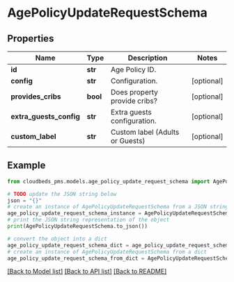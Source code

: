 # AgePolicyUpdateRequestSchema


## Properties

Name | Type | Description | Notes
------------ | ------------- | ------------- | -------------
**id** | **str** | Age Policy ID. | 
**config** | **str** | Configuration. | [optional] 
**provides_cribs** | **bool** | Does property provide cribs? | [optional] 
**extra_guests_config** | **str** | Extra guests configuration. | [optional] 
**custom_label** | **str** | Custom label (Adults or Guests) | [optional] 

## Example

```python
from cloudbeds_pms.models.age_policy_update_request_schema import AgePolicyUpdateRequestSchema

# TODO update the JSON string below
json = "{}"
# create an instance of AgePolicyUpdateRequestSchema from a JSON string
age_policy_update_request_schema_instance = AgePolicyUpdateRequestSchema.from_json(json)
# print the JSON string representation of the object
print(AgePolicyUpdateRequestSchema.to_json())

# convert the object into a dict
age_policy_update_request_schema_dict = age_policy_update_request_schema_instance.to_dict()
# create an instance of AgePolicyUpdateRequestSchema from a dict
age_policy_update_request_schema_from_dict = AgePolicyUpdateRequestSchema.from_dict(age_policy_update_request_schema_dict)
```
[[Back to Model list]](../README.md#documentation-for-models) [[Back to API list]](../README.md#documentation-for-api-endpoints) [[Back to README]](../README.md)


